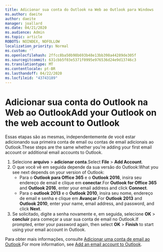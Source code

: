 ```yaml
---
title: Adicionar sua conta do Outlook na Web ao Outlook para Windows
ms.author: daeite
author: daeite
manager: joallard
ms.date: 04/21/2020
ms.audience: Admin
ms.topic: article
ROBOTS: NOINDEX, NOFOLLOW
localization_priority: Normal
ms.custom: ''
ms.openlocfilehash: 2ffcc8ba50b98b693b48e13bb398a44289de305f
ms.sourcegitcommit: 631cbb5f03e5371f0995e976536d24e9d13746c3
ms.translationtype: MT
ms.contentlocale: pt-BR
ms.lasthandoff: 04/22/2020
ms.locfileid: "43743189"
---
```

# <a name="add-your-outlook-on-the-web-account-to-outlook"></a><span data-ttu-id="7731c-102">Adicionar sua conta do Outlook na Web ao Outlook</span><span class="sxs-lookup"><span data-stu-id="7731c-102">Add your Outlook on the web account to Outlook</span></span>

<span data-ttu-id="7731c-103">Essas etapas são as mesmas, independentemente de você estar adicionando sua primeira conta de email ou contas de email adicionais ao Outlook.</span><span class="sxs-lookup"><span data-stu-id="7731c-103">These steps are the same whether you're adding your first email account or additional email accounts to Outlook.</span></span>

1. <span data-ttu-id="7731c-104">Selecione **arquivo** > **adicionar conta**.</span><span class="sxs-lookup"><span data-stu-id="7731c-104">Select **File** > **Add Account**.</span></span>
1. <span data-ttu-id="7731c-105">O que você vê em seguida depende da sua versão do Outlook:</span><span class="sxs-lookup"><span data-stu-id="7731c-105">What you see next depends on your version of Outlook:</span></span>
    - <span data-ttu-id="7731c-106">Para o **Outlook para Office 365** e o **Outlook 2016**, insira seu endereço de email e clique em **conectar**.</span><span class="sxs-lookup"><span data-stu-id="7731c-106">For **Outlook for Office 365** and **Outlook 2016**, enter your email address and click **Connect**.</span></span>
    - <span data-ttu-id="7731c-107">Para o **outlook 2013** e o **Outlook 2010**, insira seu nome, endereço de email e senha e clique em **Avançar**.</span><span class="sxs-lookup"><span data-stu-id="7731c-107">For **Outlook 2013** and **Outlook 2010**, enter your name, email address, and password, and click **Next**.</span></span>
1. <span data-ttu-id="7731c-108">Se solicitado, digite a senha novamente e, em seguida, selecione **OK** > **concluir** para começar a usar sua conta de email no Outlook.</span><span class="sxs-lookup"><span data-stu-id="7731c-108">If prompted, enter your password again, then select **OK** > **Finish** to start using your email account in Outlook.</span></span>

<span data-ttu-id="7731c-109">Para obter mais informações, consulte [Adicionar uma conta de email ao Outlook](https://support.office.com/article/6e27792a-9267-4aa4-8bb6-c84ef146101b).</span><span class="sxs-lookup"><span data-stu-id="7731c-109">For more information, see [Add an email account to Outlook](https://support.office.com/article/6e27792a-9267-4aa4-8bb6-c84ef146101b).</span></span>